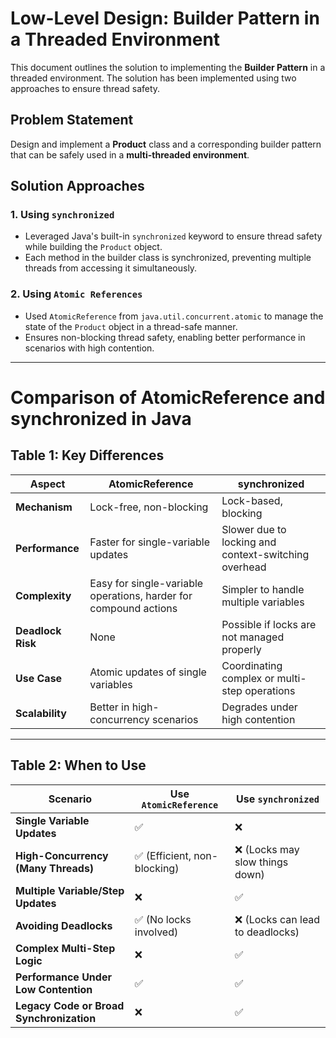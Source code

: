 # Low-Level Design: Builder Pattern in a Threaded Environment

This document outlines the solution to implementing the **Builder Pattern** in a threaded environment. The solution has been implemented using two approaches to ensure thread safety.

## Problem Statement
Design and implement a **Product** class and a corresponding builder pattern that can be safely used in a **multi-threaded environment**.

## Solution Approaches

### 1. **Using `synchronized`**
- Leveraged Java's built-in `synchronized` keyword to ensure thread safety while building the `Product` object.
- Each method in the builder class is synchronized, preventing multiple threads from accessing it simultaneously.

### 2. **Using `Atomic References`**
- Used `AtomicReference` from `java.util.concurrent.atomic` to manage the state of the `Product` object in a thread-safe manner.
- Ensures non-blocking thread safety, enabling better performance in scenarios with high contention.

---


# Comparison of AtomicReference and synchronized in Java

## Table 1: Key Differences

| **Aspect**               | **AtomicReference**                                 | **synchronized**                              |
|---------------------------|----------------------------------------------------|-----------------------------------------------|
| **Mechanism**            | Lock-free, non-blocking                            | Lock-based, blocking                          |
| **Performance**          | Faster for single-variable updates                 | Slower due to locking and context-switching overhead |
| **Complexity**           | Easy for single-variable operations, harder for compound actions | Simpler to handle multiple variables         |
| **Deadlock Risk**        | None                                               | Possible if locks are not managed properly    |
| **Use Case**             | Atomic updates of single variables                 | Coordinating complex or multi-step operations |
| **Scalability**          | Better in high-concurrency scenarios               | Degrades under high contention                |

---

## Table 2: When to Use

| **Scenario**                                | **Use `AtomicReference`**           | **Use `synchronized`**             |
|---------------------------------------------|--------------------------------------|-------------------------------------|
| **Single Variable Updates**                 | ✅                                   | ❌                                  |
| **High-Concurrency (Many Threads)**         | ✅ (Efficient, non-blocking)         | ❌ (Locks may slow things down)     |
| **Multiple Variable/Step Updates**          | ❌                                   | ✅                                  |
| **Avoiding Deadlocks**                      | ✅ (No locks involved)               | ❌ (Locks can lead to deadlocks)    |
| **Complex Multi-Step Logic**                | ❌                                   | ✅                                  |
| **Performance Under Low Contention**        | ✅                                   | ✅                                  |
| **Legacy Code or Broad Synchronization**    | ❌                                   | ✅                                  |

